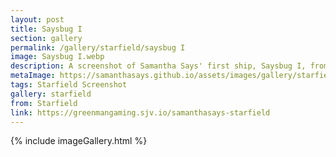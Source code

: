 ```yaml
---
layout: post
title: Saysbug I
section: gallery
permalink: /gallery/starfield/saysbug I
image: Saysbug I.webp
description: A screenshot of Samantha Says' first ship, Saysbug I, from Starfield, taken by Samantha Says.
metaImage: https://samanthasays.github.io/assets/images/gallery/starfield/Saysbug I.webp
tags: Starfield Screenshot
gallery: starfield
from: Starfield
link: https://greenmangaming.sjv.io/samanthasays-starfield
---
```

{% include imageGallery.html %}